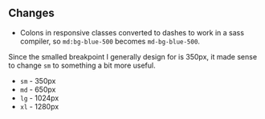 
## Changes

* Colons in responsive classes converted to dashes to work in a sass compiler, so `md:bg-blue-500` becomes `md-bg-blue-500`.

Since the smalled breakpoint I generally design for is 350px, it made sense to change `sm` to something a bit more useful.

* `sm` - 350px 
* `md` - 650px 
* `lg` - 1024px
* `xl` - 1280px